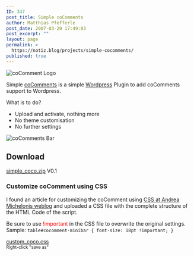 ```yaml
---
ID: 347
post_title: Simple coComments
author: Matthias Pfefferle
post_date: 2007-03-20 17:49:03
post_excerpt: ""
layout: page
permalink: >
  https://notiz.blog/projects/simple-cocomments/
published: true
---
```

<img src='http://notiz.blog/wp-content/uploads/2007/03/cocomments-logo.gif' alt='coComment Logo' />

Simple <a href="http://cocomments.com/">coComments</a> is a simple <a href="http://wordpress.org">Wordpress</a> Plugin to add coComments support to Wordpress.

What is to do?
<ul>
<li>Upload and activate, nothing more</li>
<li>No theme customisation</li>
<li>No further settings</li>
</ul>

<img src='http://notiz.blog/wp-content/uploads/2007/03/cocomment_bar.jpg' alt='coComments Bar' class='aligncenter' />

<h2>Download</h2>
<div class="download"><a href='http://notiz.blog/wp-content/uploads/2007/03/simple_coco.zip' title='simple_coco.zip' onclick='javascript:urchinTracker ("/downloads/simple_coco");'>simple_coco.zip</a> V0.1</div>

<h3>Customize coComment using CSS</h3>

I found an article for customizing the coComment using <a href="http://miche.netsons.org/customizing-cocomment-with-css.html">CSS at Andrea Michelonis weblog</a> and uploaded a CSS file with the complete structure of the HTML Code of the script.

Be sure to use <span style="color: #FF0000">!important</span> in the CSS file to overwrite the original settings.
Sample: <code>table#cocomment-minibar { font-size: 18pt !important; }</code>

<div class="download"><a href='http://notiz.blog/wp-content/uploads/2007/03/custom_coco.css' title='custom_coco.css'>custom_coco.css</a></div>
<small>Right-click "save as"</small>